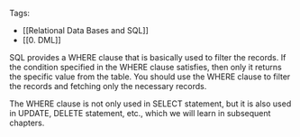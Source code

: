 Tags: 
- [[Relational Data Bases and SQL]]
- [[0. DML]]

SQL provides a WHERE clause that is basically used to filter the records. If the condition specified in the WHERE clause satisfies, then only it returns the specific value from the table. You should use the WHERE clause to filter the records and fetching only the necessary records.

The WHERE clause is not only used in SELECT statement, but it is also used in UPDATE, DELETE statement, etc., which we will learn in subsequent chapters.